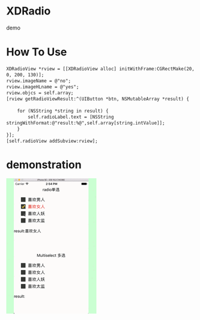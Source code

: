 # XDRadio
demo
# How To Use
    XDRadioView *rview = [[XDRadioView alloc] initWithFrame:CGRectMake(20, 0, 200, 130)];
    rview.imageName = @"no";
    rview.imageHLname = @"yes";
    rview.objcs = self.array;
    [rview getRadioViewResult:^(UIButton *btn, NSMutableArray *result) {
        
        for (NSString *string in result) {
            self.radioLabel.text = [NSString stringWithFormat:@"result:%@",self.array[string.intValue]];
        }
    }];
    [self.radioView addSubview:rview];
# demonstration
![image](https://github.com/woaichunchunma/XDRadio/blob/master/效果图.gif)
